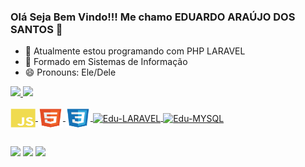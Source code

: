 ### Olá Seja Bem Vindo!!! Me chamo EDUARDO ARAÚJO DOS SANTOS 👋

- 🔭 Atualmente estou programando com PHP LARAVEL
- 🌱 Formado em Sistemas de Informação
- 😄 Pronouns: Ele/Dele

<div>
  
  <a href="https://beacons.ai/E-A-D-S">
  <img height="180em" src="https://github-readme-stats.vercel.app/api?username=E-A-D-S&show_icons=true&theme=merko&include_all_commits=true&count_private=true"/>
  <img height="180em" src="https://github-readme-stats.vercel.app/api/top-langs/?username=E-A-D-S&layout=compact&langs_count=16&theme=merko"/>
</div>
  
<div style="display: inline_block"><br>
  <img align="center" alt="Edu-Js" height="30" width="40" src="https://raw.githubusercontent.com/devicons/devicon/master/icons/javascript/javascript-plain.svg">
  <img align="center" alt="Edu-HTML" height="30" width="40" src="https://raw.githubusercontent.com/devicons/devicon/master/icons/html5/html5-original.svg">
  <img align="center" alt="Edu-CSS" height="30" width="40" src="https://raw.githubusercontent.com/devicons/devicon/master/icons/css3/css3-original.svg">
  <img align="center" alt="Edu-LARAVEL" height="30" width="60"  SRC="https://img.shields.io/badge/Laravel-FF2D20?style=for-the-badge&logo=laravel&logoColor=white">
  <img align="center" alt="Edu-MYSQL" height="30" width="60"  SRC="https://img.shields.io/badge/MySQL-00000F?style=for-the-badge&logo=mysql&logoColor=white">
  </div>
  </div>
  
##
  
<div>
  <a href="https://www.instagram.com/eduardoaraujodossantos93/" target="_blank"><img src="https://img.shields.io/badge/-Instagram-%23E4405F?style=for-the-badge&logo=instagram&logoColor=white" target="_blank"></a>
  <a href = "mailto:eduardoeko7@gmail.com"><img src="https://img.shields.io/badge/Gmail-D14836?style=for-the-badge&logo=gmail&logoColor=white" target="_blank"></a>
  <a href="https://www.linkedin.com/in/eduardoa-s/" target="_blank"><img src="https://img.shields.io/badge/-LinkedIn-%230077B5?style=for-the-badge&logo=linkedin&logoColor=white" target="_blank"></a>   
  <a href="51-998962893">
  <img src="https://img.shields.io/badge/WhatsApp-25D366?style=for-the-badge&logo=whatsapp&logoColor=white" target="_blank></a>   
</div>
  
